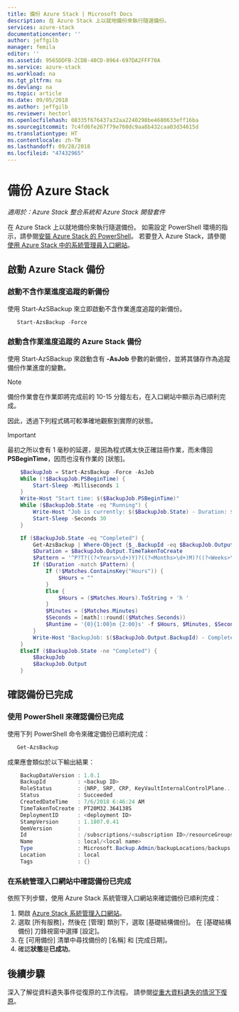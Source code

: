```yaml
---
title: 備份 Azure Stack | Microsoft Docs
description: 在 Azure Stack 上以就地備份來執行隨選備份。
services: azure-stack
documentationcenter: ''
author: jeffgilb
manager: femila
editor: ''
ms.assetid: 9565DDFB-2CDB-40CD-8964-697DA2FFF70A
ms.service: azure-stack
ms.workload: na
ms.tgt_pltfrm: na
ms.devlang: na
ms.topic: article
ms.date: 09/05/2018
ms.author: jeffgilb
ms.reviewer: hectorl
ms.openlocfilehash: 08335f676437a32aa2240298be4680633eff16ba
ms.sourcegitcommit: 7c4fd6fe267f79e760dc9aa8b432caa03d34615d
ms.translationtype: HT
ms.contentlocale: zh-TW
ms.lasthandoff: 09/28/2018
ms.locfileid: "47432965"
---
```

# <a name="back-up-azure-stack"></a>備份 Azure Stack

*適用於：Azure Stack 整合系統和 Azure Stack 開發套件*

在 Azure Stack 上以就地備份來執行隨選備份。 如需設定 PowerShell 環境的指示，請參閱[安裝 Azure Stack 的 PowerShell](azure-stack-powershell-install.md)。 若要登入 Azure Stack，請參閱[使用 Azure Stack 中的系統管理員入口網站](azure-stack-manage-portals.md)。

## <a name="start-azure-stack-backup"></a>啟動 Azure Stack 備份

### <a name="start-a-new-backup-without-job-progress-tracking"></a>啟動不含作業進度追蹤的新備份
使用 Start-AzSBackup 來立即啟動不含作業進度追蹤的新備份。

```powershell
   Start-AzsBackup -Force
```

### <a name="start-azure-stack-backup-with-job-progress-tracking"></a>啟動含作業進度追蹤的 Azure Stack 備份
使用 Start-AzSBackup 來啟動含有 **-AsJob** 參數的新備份，並將其儲存作為追蹤備份作業進度的變數。

> [!NOTE]
> 備份作業會在作業即將完成前的 10-15 分鐘左右，在入口網站中顯示為已順利完成。
>
> 因此，透過下列程式碼可較準確地觀察到實際的狀態。

> [!IMPORTANT]
> 最初之所以會有 1 毫秒的延遲，是因為程式碼太快正確註冊作業，而未傳回 **PSBeginTime**，因而也沒有作業的 [狀態]。

```powershell
    $BackupJob = Start-AzsBackup -Force -AsJob
    While (!$BackupJob.PSBeginTime) {
        Start-Sleep -Milliseconds 1
    }
    Write-Host "Start time: $($BackupJob.PSBeginTime)"
    While ($BackupJob.State -eq "Running") {
        Write-Host "Job is currently: $($BackupJob.State) - Duration: $((New-TimeSpan -Start ($BackupJob.PSBeginTime) -End (Get-Date)).ToString().Split(".")[0])"
        Start-Sleep -Seconds 30
    }

    If ($BackupJob.State -eq "Completed") {
        Get-AzsBackup | Where-Object {$_.BackupId -eq $BackupJob.Output.BackupId}
        $Duration = $BackupJob.Output.TimeTakenToCreate
        $Pattern = '^P?T?((?<Years>\d+)Y)?((?<Months>\d+)M)?((?<Weeks>\d+)W)?((?<Days>\d+)D)?(T((?<Hours>\d+)H)?((?<Minutes>\d+)M)?((?<Seconds>\d*(\.)?\d*)S)?)$'
        If ($Duration -match $Pattern) {
            If (!$Matches.ContainsKey("Hours")) {
                $Hours = ""
            } 
            Else {
                $Hours = ($Matches.Hours).ToString + 'h '
            }
            $Minutes = ($Matches.Minutes)
            $Seconds = [math]::round(($Matches.Seconds))
            $Runtime = '{0}{1:00}m {2:00}s' -f $Hours, $Minutes, $Seconds
        }
        Write-Host "BackupJob: $($BackupJob.Output.BackupId) - Completed with Status: $($BackupJob.Output.Status) - It took: $($Runtime) to run" -ForegroundColor Green
    }
    ElseIf ($BackupJob.State -ne "Completed") {
        $BackupJob
        $BackupJob.Output
    }
```

## <a name="confirm-backup-has-completed"></a>確認備份已完成

### <a name="confirm-backup-has-completed-using-powershell"></a>使用 PowerShell 來確認備份已完成
使用下列 PowerShell 命令來確定備份已順利完成：

```powershell
   Get-AzsBackup
```

成果應會類似於以下輸出結果：

```powershell
    BackupDataVersion : 1.0.1
    BackupId          : <backup ID>
    RoleStatus        : {NRP, SRP, CRP, KeyVaultInternalControlPlane...}
    Status            : Succeeded
    CreatedDateTime   : 7/6/2018 6:46:24 AM
    TimeTakenToCreate : PT20M32.364138S
    DeploymentID      : <deployment ID>
    StampVersion      : 1.1807.0.41
    OemVersion        : 
    Id                : /subscriptions/<subscription ID>/resourceGroups/System.local/providers/Microsoft.Backup.Admin/backupLocations/local/backups/<backup ID>
    Name              : local/<local name>
    Type              : Microsoft.Backup.Admin/backupLocations/backups
    Location          : local
    Tags              : {}
```

### <a name="confirm-backup-has-completed-in-the-administration-portal"></a>在系統管理入口網站中確認備份已完成
依照下列步驟，使用 Azure Stack 系統管理入口網站來確認備份已順利完成：

1. 開啟 [Azure Stack 系統管理入口網站](azure-stack-manage-portals.md)。
2. 選取 [所有服務]，然後在 [管理] 類別下，選取 [基礎結構備份]。 在 [基礎結構備份] 刀鋒視窗中選擇 [設定]。
3. 在 [可用備份] 清單中尋找備份的 [名稱] 和 [完成日期]。
4. 確認**狀態**是**已成功**。

## <a name="next-steps"></a>後續步驟

深入了解從資料遺失事件從復原的工作流程。 請參閱[從重大資料遺失的情況下復原](azure-stack-backup-recover-data.md)。

